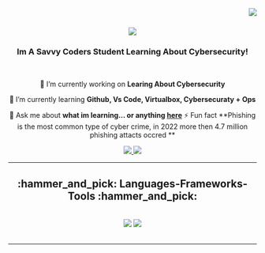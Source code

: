 <img align="right" src="https://visitor-badge.laobi.icu/badge?page_id=Kemi.Opata" />
<h1 align="center">
    <img src="https://readme-typing-svg.herokuapp.com/?font=Righteous&size=35&center=true&vCenter=true&width=500&height=70&duration=4000&lines=Hi+There!+👋;+I'm+Kemi+Opata!;" />
</h1>
<h3 align="center">Im A Savvy Coders Student Learning About Cybersecurity!</h3>
<br/>
<div align="center">
    
 :telescope: I’m currently working on **Learing About Cybersecurity**
    
 :seedling: I’m currently learning **Github, Vs Code, Virtualbox, Cybersecuraty + Ops**
 
:speech_balloon: Ask me about **what im learning... or anything [here](https://github.com/KemiH3/Kemi-cyber-2025)**
:zap: Fun fact **Phishing is the most common type of cyber crime, in 2022 more then 4.7 million phishing attacts occred **
 </div>
<div align="center">
  <a href="mailto:Kemi.Opata@gmail.com">
    <img src="https://img.shields.io/badge/Gmail-333333?style=for-the-badge&logo=gmail&logoColor=red" />
  </a>
  <a href="[https://www.linkedin.com/in/kemi-opata-8905ab56/](https://www.linkedin.com/in/kemi-opata-8905ab56/)" target="_blank">
    <img src="https://img.shields.io/badge/LinkedIn-0077B5?style=for-the-badge&logo=linkedin&logoColor=white" target="_blank" />
  </a>
  </a>
</div>
 <hr/>
<h2 align="center">:hammer_and_pick: Languages-Frameworks-Tools :hammer_and_pick:</h2>
<br/>
<div align="center">
    <img src="https://skillicons.dev/icons?i=vscode,github,bash,git" />
    <img src="https://skillicons.dev/icons?i=,python,mysql,aws," /><br>
</div>
<br/>
<hr/>
